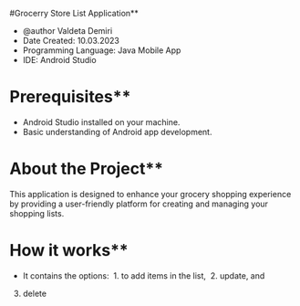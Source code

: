 #Grocerry Store List Application**

* @author Valdeta Demiri
 * Date Created: 10.03.2023
 * Programming Language: Java Mobile App
 * IDE: Android Studio

# Prerequisites**

- Android Studio installed on your machine.
- Basic understanding of Android app development.

# About the Project**

This application is designed to enhance your grocery shopping experience by providing a user-friendly platform for creating and managing your shopping lists. 

# How it works**

- It contains the options: 
 1. to add items in the list, 
 2. update, and 
3. delete 

